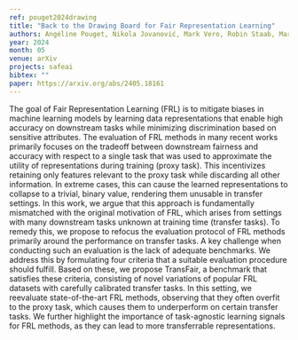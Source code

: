 ```yaml
---
ref: pouget2024drawing
title: "Back to the Drawing Board for Fair Representation Learning"
authors: Angéline Pouget, Nikola Jovanović, Mark Vero, Robin Staab, Martin Vechev
year: 2024
month: 05
venue: arXiv
projects: safeai
bibtex: ""
paper: https://arxiv.org/abs/2405.18161
---
```


The goal of Fair Representation Learning (FRL) is to mitigate biases in machine learning models by learning data representations that enable high accuracy on downstream tasks while minimizing discrimination based on sensitive attributes. The evaluation of FRL methods in many recent works primarily focuses on the tradeoff between downstream fairness and accuracy with respect to a single task that was used to approximate the utility of representations during training (proxy task). This incentivizes retaining only features relevant to the proxy task while discarding all other information. In extreme cases, this can cause the learned representations to collapse to a trivial, binary value, rendering them unusable in transfer settings. In this work, we argue that this approach is fundamentally mismatched with the original motivation of FRL, which arises from settings with many downstream tasks unknown at training time (transfer tasks). To remedy this, we propose to refocus the evaluation protocol of FRL methods primarily around the performance on transfer tasks. A key challenge when conducting such an evaluation is the lack of adequate benchmarks. We address this by formulating four criteria that a suitable evaluation procedure should fulfill. Based on these, we propose TransFair, a benchmark that satisfies these criteria, consisting of novel variations of popular FRL datasets with carefully calibrated transfer tasks. In this setting, we reevaluate state-of-the-art FRL methods, observing that they often overfit to the proxy task, which causes them to underperform on certain transfer tasks. We further highlight the importance of task-agnostic learning signals for FRL methods, as they can lead to more transferrable representations.